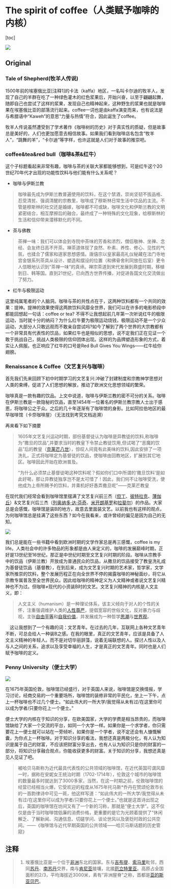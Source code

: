 # The spirit of coffee（人类赋予咖啡的内核）

[toc]

![](https://tva1.sinaimg.cn/large/007S8ZIlgy1gi8x1w30k8j30ss0g8n17.jpg)

## Original

### Tale of Shepherd(牧羊人传说)

1500年前的埃塞俄比亚[注释1]的卡法（kaffa）地区，一名叫卡尔迪的牧羊人，发现了自己的羊群在吃了一种绿色灌木的红色浆果后，开始兴奋，以至于翩翩起舞，随即自己也尝试了这样的浆果，发现自己也精神起来，这种野生的浆果也就是咖啡果在埃塞俄比亚的部落流行起来。coffee一词也是由kaffa演变而来，也有说法是与希腊语中“Kaweh”的意思“力量与热情”符合，因此诞生了coffee。

牧羊人传说虽然遭受到了学术著作《咖啡树的历史》对于真实性的质疑，但是故事总是美好的，人们也更加愿意去相信故事。如果我们看到咖啡店名包含“牧羊人”，“跳舞的羊”，“卡尔迪”等字样，也许这就是人们对于故事的推崇吧。

### coffee&tea&red bull（咖啡&茶&红牛）

这个子标题看起来非常有趣，咖啡与茶的关联大家都能够想到，可是红牛这个20世纪70年代才出现的功能性饮料与他们能有什么关系呢？

- 咖啡与伊斯兰教

> 咖啡最先成为伊斯兰教普遍使用的饮料，在这个禁酒，崇尚坚韧不拔品格、忍受清贫、强调清醒的宗教里，咖啡成了穆斯林日常生活中饮品的主流。不管是穆斯林的社交还是婚嫁，咖啡都不可或缺，咖啡文化和伊斯兰教的文明紧密结合，相互摩擦后的融合，最终成了一种特殊的文化现象，给穆斯林的生活和信仰带来潜移默化的不同。

- 茶与佛教

>茶禅一味：我们可以体会到寺院中茶味的芳香和浓烈，僧侣敬神、坐禅、念经、会友终日高不开茶。禅茶道体现了良然、朴素、养性、修心、见性的气氛，也揉合了儒家和道家思想感情。唐僖宗以皇家最高礼仪秘藏在法门寺地宫金银系列茶具从设计、塑造和摆设的位置（和佛骨舍利同放在后室）更令人信眼地认识到“茶禅一味”的真谛。禅宗茶道到宋代发展到鼎盛时期，移植到日、韩等国。直到21世纪，已向西方世界传播，对促进各国文化交流做出了努力。

- 红牛与极限运动

这里纯属笔者的个人脑洞。咖啡与茶的共性点在于，这两种饮料都有一个共同的效果：提神。提神的效果使得这两款饮料风靡全世界，我们可以在许多的电影桥段中都能回想起一句话：coffee or tea? 不得不让我想起前几年第一次听说红牛的极限运动，当时就十分的纳闷？为什么红牛要为极限运动烧钱，极限运动不是一个少众运动，大部分人只敢远观而不敢亲自尝试吗?如今了解到了两个世界的大宗教都有一个非常具有代表性的饮品，如果红牛也是相似的思想，说不定我们正在见证一个敢于挑战自己，挑战人类极限的信仰团体出现。这样的为品牌塑造形象的方式，着实让人佩服。也正响应了红牛的口号是Red Bull Gives You Wings——红牛给你翅膀。

### Renaissance & Coffee（文艺复兴与咖啡）

首先我们先来回顾下初中时期学习的文艺复兴:冲破了封建制度和宗教神学思想对人类的束缚，促进了人们思想的解放，推动了欧洲文化思想领域的繁荣。

咖啡真是一款有趣的饮品。上文中说道，咖啡与伊斯兰教的密不可分的关系。咖啡在伊斯兰教是一款隐秘的饮品，直至1454年一位著名的伊斯兰教宗教人士出于感恩，将咖啡公之于众。之后的几十年逐渐有了咖啡馆的身影。比如阿拉伯地区的最早咖啡馆（卡奈咖啡屋）（无法找到考究文档追溯）

再来看下如下摘要

> 1605年文艺复兴运动时期，部份基督徒认为咖啡是异教徒的饮料,称咖啡为“撒旦的饮品”,并要求当时的教皇下令禁止教徒饮用,但试喝了“恶魔的饮品”后的教皇（[克莱芒八世](![https://baike.baidu.com/item/%E5%85%8B%E9%9B%B7%E8%8A%92%E5%85%AB%E4%B8%96/9948419?fr=aladdin](https://baike.baidu.com/item/克雷芒八世/9948419?fr=aladdin))），惊叹人间竟有此美味的饮料,因此安排了一项洗礼，正式将咖啡定为基督徒的饮品，使咖啡由回教地区，扩展到其它地区。咖啡因此开始在欧洲普及。
>
> “为什么必须禁止基督徒喝这种饮料呢？假如你们口中所谓的‘撒旦饮料’是如此好喝，那让异教徒独享岂不是太可惜了！因此，我们何不让咖啡受洗，使他成为上帝所赐予的饮料，并乘机好好愚弄撒旦呢”——克莱芒教皇

在现代我们经常会看到咖啡馆里摆满了文艺复兴前三杰（[但丁](https://baike.baidu.com/item/但丁/22515)、[彼特拉克](https://baike.baidu.com/item/彼特拉克/4494453)、[薄伽丘](https://baike.baidu.com/item/薄伽丘/3743)）&文艺复兴后三杰（[列奥纳多·达·芬奇](https://baike.baidu.com/item/列奥纳多·达·芬奇/3071566)、[米开朗基罗](https://baike.baidu.com/item/米开朗基罗/24113)和[拉斐尔](https://baike.baidu.com/item/拉斐尔/23260)）的作品。大家总是会感慨，咖啡馆是装B的地方，故意去里面装文艺。以前我也有这样的观点，为何咖啡馆总是挂满了这些东西？如今在我看来，或许曾经的偏见是因为自己的无知。

![](https://tva1.sinaimg.cn/large/007S8ZIlgy1gi8ybood6rj30dw0cgdit.jpg)

我们总是能在一些书籍中看到欧洲时期的文学作家总是再三感慨，coffee is my life。人类社会中的许多物品的形象都是由人来定义的，咖啡的发展巅峰时期，正好是13世纪至16世纪，那正是中世纪时期至文艺复兴时期的阶段。咖啡从宗教手中的饮品（伊斯兰教）开放成为普通民众的饮品，从撒旦的饮品接受了教皇洗礼成为基督徒饮品（基督教），在到后来，成为文艺复兴时期的艺术家，哲学家，文学家所推崇的饮料，整个发展历程正在向全世界不停的揭露咖啡的神秘面纱，将它从宗教专属普及至全世界民众。因此给咖啡的精神定义为人文精神或者说文艺复兴精神也不为过。但咖啡≠现代的小资装B时的文艺。文艺复兴精神的内核是人文主义，即：

> 人文主义（humanism）是一种理论体系，该主义倾向于对人的个性的关怀，注重强调维护人类的[人性尊严](https://baike.baidu.com/item/人性尊严/3847714)，提倡宽容的世俗文化，反对暴力与歧视，主张[自由](https://baike.baidu.com/item/自由/3954287)[平等](https://baike.baidu.com/item/平等)和[自我价值](https://baike.baidu.com/item/自我价值)，并发展成为一种哲学[思潮](https://baike.baidu.com/item/思潮/2927953)与[世界观](https://baike.baidu.com/item/世界观/284683)。

　这让我想到了一个有趣的词：文艺青年。在过去的几年，互联网上各种文艺青年不断，可总会给人一种装B之感。在我的眼里，真正的文艺青年，应该是具备了人文主义精神的年轻人。而不是对切华丽辞藻，说着无端联想的人。探讨人性以及人与人之间的关系，追求以及享受幸福的人生，才是真正的文艺青年。同时也是人们赋予咖啡的定义。

### Penny University（便士大学）

![](https://tva1.sinaimg.cn/large/007S8ZIlgy1gi8yb2wfvgj30hs0dztbt.jpg)

在1675年英国伦敦，咖啡馆已经盛行，对于英国人来说，咖啡馆是交换情报，学习讨论，经商交易的一个重要场所，咖啡馆的装修非常的平民化，坐上一下午，点上一杯咖啡也不过几个便士。“如此伟大的一所大学/我觉得从未有过/在这里你可以成为学者/只要你花上一个便士。”

便士大学的内核在于知识的分享，在欧美国家，大学的学费是相当昂贵的，而咖啡馆缺给了大家一个交流的平台，如同一个大学一样。如果你是一个求学者，你只需要花上一便士就可以站在一旁倾听，如果你是一个学者，说不定还会有人慷慨解囊，为你点上一杯咖啡。对于知识分享的看法，我想还真是两极分化，有人认为知识是属于自己的财富，不应该把财富分享出去，也有人认为知识只是你的财富的一部分，将知识分享融合观点，你能收获更多的财富。关于知识的分享，我想还真是见人见证了吧。

> 被哈贝马斯称为近代最具代表性的公共领域的咖啡馆，在近代英国可谓风靡一时，据称在安妮女王统治时期（1702-1714年），伦敦这个城市的咖啡馆的数量最多时就达到了3000多家，当然，在这一时期之前，伦敦咖啡馆的经营已经相当火爆，它受欢迎的程度从1675年托马斯*乔丹在赞颂伦敦市长的一首韵律诗中可见一斑，他这样写道：“如此伟大的一所大学/我觉得从未有过/在这里你可以成为学者/只要你花上一个便士。”也就是这首诗出现之后，英国的咖啡馆在坊间又有了一个新的习称，那就是“便士大学”。这不仅仅是由于当时咖啡馆低廉的消费价格，更重要的是它为光顾着提供了“休闲解乏、了解新闻、沟通信息、切磋学问、谈论世风以及褒贬时政的公共空间。——《咖啡馆与近代早期英国的公共领域——哈贝马斯话题的历史管窥》

## 注释 

> 1. 埃塞俄比亚是一个位于[非洲](https://baike.baidu.com/item/非洲/81619)东北的国家。东与[吉布提](https://baike.baidu.com/item/吉布提/421969)、[索马里](https://baike.baidu.com/item/索马里/302110)毗邻，西同[苏丹](https://baike.baidu.com/item/苏丹/5450)、[南苏丹](https://baike.baidu.com/item/南苏丹/8211012)交界，南与[肯尼亚](https://baike.baidu.com/item/肯尼亚/414093)接壤，北接[厄立特里亚](https://baike.baidu.com/item/厄立特里亚/274704)。高原占全国面积的2/3，平均海拔近3000米，素有“非洲屋脊”之称，首都是[亚的斯亚贝巴](https://baike.baidu.com/item/亚的斯亚贝巴/1784525)。

